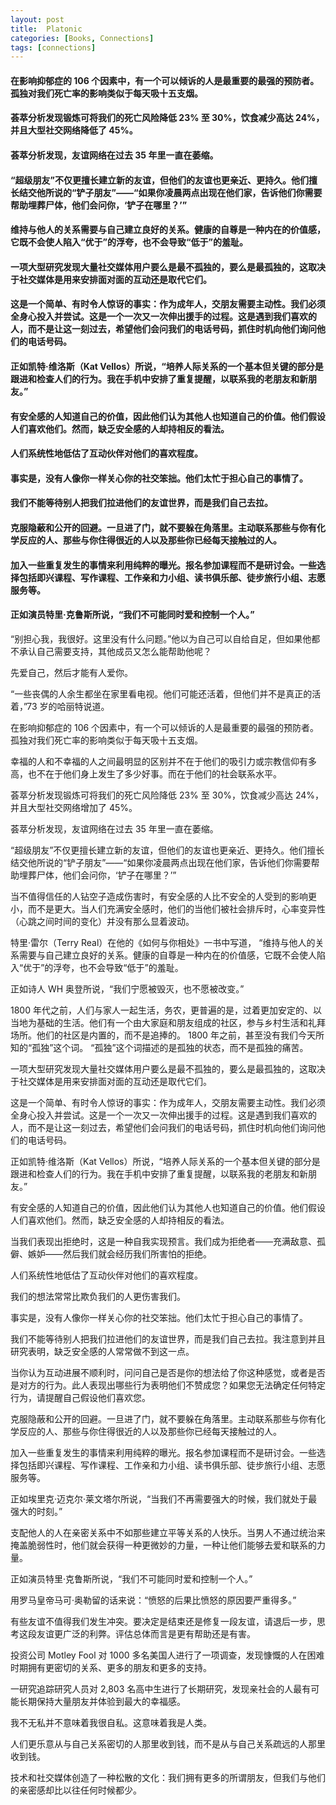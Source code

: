 ```yaml
---
layout: post
title:  Platonic
categories: [Books, Connections]
tags: [connections]
---
```

#### 在影响抑郁症的 106 个因素中，有一个可以倾诉的人是最重要的最强的预防者。孤独对我们死亡率的影响类似于每天吸十五支烟。
#### 荟萃分析发现锻炼可将我们的死亡风险降低 23% 至 30%，饮食减少高达 24%，并且大型社交网络降低了 45%。
#### 荟萃分析发现，友谊网络在过去 35 年里一直在萎缩。
#### “超级朋友”不仅更擅长建立新的友谊，但他们的友谊也更亲近、更持久。他们擅长结交他所说的“铲子朋友”——“如果你凌晨两点出现在他们家，告诉他们你需要帮助埋葬尸体，他们会问你，‘铲子在哪里？’”
#### 维持与他人的关系需要与自己建立良好的关系。健康的自尊是一种内在的价值感，它既不会使人陷入“优于”的浮夸，也不会导致“低于”的羞耻。
#### 一项大型研究发现大量社交媒体用户要么是最不孤独的，要么是最孤独的，这取决于社交媒体是用来安排面对面的互动还是取代它们。
#### 这是一个简单、有时令人惊讶的事实：作为成年人，交朋友需要主动性。我们必须全身心投入并尝试。这是一个一次又一次伸出援手的过程。这是遇到我们喜欢的人，而不是让这一刻过去，希望他们会问我们的电话号码，抓住时机向他们询问他们的电话号码。
#### 正如凯特·维洛斯（Kat Vellos）所说，“培养人际关系的一个基本但关键的部分是跟进和检查人们的行为。我在手机中安排了重复提醒，以联系我的老朋友和新朋友。”
#### 有安全感的人知道自己的价值，因此他们认为其他人也知道自己的价值。他们假设人们喜欢他们。然而，缺乏安全感的人却持相反的看法。
#### 人们系统性地低估了互动伙伴对他们的喜欢程度。
#### 事实是，没有人像你一样关心你的社交笨拙。他们太忙于担心自己的事情了。
#### 我们不能等待别人把我们拉进他们的友谊世界，而是我们自己去拉。
#### 克服隐蔽和公开的回避。一旦进了门，就不要躲在角落里。主动联系那些与你有化学反应的人、那些与你住得很近的人以及那些你已经每天接触过的人。
#### 加入一些重复发生的事情来利用纯粹的曝光。报名参加课程而不是研讨会。一些选择包括即兴课程、写作课程、工作亲和力小组、读书俱乐部、徒步旅行小组、志愿服务等。
#### 正如演员特里·克鲁斯所说，“我们不可能同时爱和控制一个人。”
<!-- more -->
“别担心我，我很好。这里没有什么问题。”他以为自己可以自给自足，但如果他都不承认自己需要支持，其他成员又怎么能帮助他呢？

先爱自己，然后才能有人爱你。

“一些丧偶的人余生都坐在家里看电视。他们可能还活着，但他们并不是真正的活着，”73 岁的哈丽特说道。

在影响抑郁症的 106 个因素中，有一个可以倾诉的人是最重要的最强的预防者。孤独对我们死亡率的影响类似于每天吸十五支烟。

幸福的人和不幸福的人之间最明显的区别并不在于他们的吸引力或宗教信仰有多高，也不在于他们身上发生了多少好事。而在于他们的社会联系水平。

荟萃分析发现锻炼可将我们的死亡风险降低 23% 至 30%，饮食减少高达 24%，并且大型社交网络增加了 45%。

荟萃分析发现，友谊网络在过去 35 年里一直在萎缩。

“超级朋友”不仅更擅长建立新的友谊，但他们的友谊也更亲近、更持久。他们擅长结交他所说的“铲子朋友”——“如果你凌晨两点出现在他们家，告诉他们你需要帮助埋葬尸体，他们会问你，‘铲子在哪里？’”

当不值得信任的人钻空子造成伤害时，有安全感的人比不安全的人受到的影响更小，而不是更大。当人们充满安全感时，他们的当他们被社会排斥时，心率变异性（心跳之间时间的变化）并没有那么显着波动。

特里·雷尔（Terry Real）在他的《如何与你相处》一书中写道， “维持与他人的关系需要与自己建立良好的关系。健康的自尊是一种内在的价值感，它既不会使人陷入“优于”的浮夸，也不会导致“低于”的羞耻。

正如诗人 WH 奥登所说，“我们宁愿被毁灭，也不愿被改变。”

1800 年代之前，人们与家人一起生活，务农，更普遍的是，过着更加安定的、以当地为基础的生活。他们有一个由大家庭和朋友组成的社区，参与乡村生活和礼拜场所。他们的社区是内置的，而不是追捧的。 1800 年之前，甚至没有我们今天所知的“孤独”这个词。 “孤独”这个词描述的是孤独的状态，而不是孤独的痛苦。

一项大型研究发现大量社交媒体用户要么是最不孤独的，要么是最孤独的，这取决于社交媒体是用来安排面对面的互动还是取代它们。

这是一个简单、有时令人惊讶的事实：作为成年人，交朋友需要主动性。我们必须全身心投入并尝试。这是一个一次又一次伸出援手的过程。这是遇到我们喜欢的人，而不是让这一刻过去，希望他们会问我们的电话号码，抓住时机向他们询问他们的电话号码。

正如凯特·维洛斯（Kat Vellos）所说，“培养人际关系的一个基本但关键的部分是跟进和检查人们的行为。我在手机中安排了重复提醒，以联系我的老朋友和新朋友。”

有安全感的人知道自己的价值，因此他们认为其他人也知道自己的价值。他们假设人们喜欢他们。然而，缺乏安全感的人却持相反的看法。

当我们表现出拒绝时，这是一种自我实现预言。我们成为拒绝者——充满敌意、孤僻、嫉妒——然后我们就会经历我们所害怕的拒绝。

人们系统性地低估了互动伙伴对他们的喜欢程度。

我们的想法常常比欺负我们的人更伤害我们。

事实是，没有人像你一样关心你的社交笨拙。他们太忙于担心自己的事情了。

我们不能等待别人把我们拉进他们的友谊世界，而是我们自己去拉。我注意到并且研究表明，缺乏安全感的人常常做不到这一点。

当你认为互动进展不顺利时，问问自己是否是你的想法给了你这种感觉，或者是否是对方的行为。此人表现出哪些行为表明他们不赞成您？如果您无法确定任何特定行为，请提醒自己假设他们喜欢您。

克服隐蔽和公开的回避。一旦进了门，就不要躲在角落里。主动联系那些与你有化学反应的人、那些与你住得很近的人以及那些你已经每天接触过的人。

加入一些重复发生的事情来利用纯粹的曝光。报名参加课程而不是研讨会。一些选择包括即兴课程、写作课程、工作亲和力小组、读书俱乐部、徒步旅行小组、志愿服务等。

正如埃里克·迈克尔·莱文塔尔所说，“当我们不再需要强大的时候，我们就处于最强大的时刻。”

支配他人的人在亲密关系中不如那些建立平等关系的人快乐。当男人不通过统治来掩盖脆弱性时，他们就会获得一种更微妙的力量，一种让他们能够去爱和联系的力量。

正如演员特里·克鲁斯所说，“我们不可能同时爱和控制一个人。”

用罗马皇帝马可·奥勒留的话来说：“愤怒的后果比愤怒的原因要严重得多。”

有些友谊不值得我们发生冲突。要决定是结束还是修复一段友谊，请退后一步，思考这段友谊更广泛的利弊。评估总体而言是更有帮助还是有害。

投资公司 Motley Fool 对 1000 多名美国人进行了一项调查，发现慷慨的人在困难时期拥有更密切的关系、更多的朋友和更多的支持。

一研究追踪研究人员对 2,803 名高中生进行了长期研究，发现亲社会的人最有可能长期保持大量朋友并体验到最大的幸福感。

我不无私并不意味着我很自私。这意味着我是人类。

人们更乐意从与自己关系密切的人那里收到钱，而不是从与自己关系疏远的人那里收到钱。

技术和社交媒体创造了一种松散的文化：我们拥有更多的所谓朋友，但我们与他们的亲密感却比以往任何时候都少。

